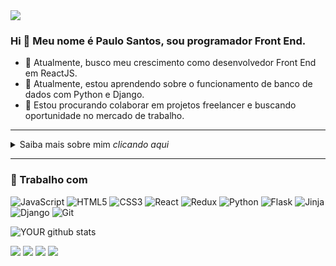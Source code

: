 <img src='https://paulosantosiii.vercel.app/static/media/logo.e639c08b.png'>

###	 Hi 👋 Meu nome é Paulo Santos, sou programador Front End.


- 🔭 Atualmente, busco meu crescimento como desenvolvedor Front End em ReactJS.
- 🌱 Atualmente, estou aprendendo sobre o funcionamento de banco de dados com Python e Django.
- 🤝 Estou procurando colaborar em projetos freelancer e buscando oportunidade no mercado de trabalho.
---
<details>
<summary> Saiba mais sobre mim <i>clicando aqui</i> </summary>

### 📖 Sobre mim

Formado em contabilidade, com experiência trabalhando em multinacional. Resolvi mudar para programação ao ter a experiência de ser a ponte entre o departamento fiscal e o de desenvolvimento web e ter ficado muito empolgado e curioso.

Decidi ingressar na [Kenzie Academy]('https://kenzie.com.br') para me tornar um desenvolvedor fullstack.

Vejo na programação uma oportunidade de criar coisas novas e resolver problemas. Me considero uma pessoa mão na massa, focado em solução e entrega com qualidade.

</details>

---
### 💼 Trabalho com

![JavaScript](https://img.shields.io/badge/-JavaScript-efd81d?style=flat-square&logo=javascript&logoColor=black)
![HTML5](https://img.shields.io/badge/-HTML5-E34F26?style=flat-square&logo=html5&logoColor=white)
![CSS3](https://img.shields.io/badge/-CSS3-549FDE?style=flat-square&logo=css3&logoColor=white)
![React](https://img.shields.io/badge/-React-17B6E7?style=flat-square&logo=React&logoColor=white)
![Redux](https://img.shields.io/badge/-Redux-7248B6?style=flat-square&logo=Redux&logoColor=white)
![Python](https://img.shields.io/badge/-Python-3776AB?style=flat-square&logo=python&logoColor=fff)
![Flask](https://img.shields.io/badge/-Flask-000000?style=flat-square&logo=flask&logoColor=white)
![Jinja](https://img.shields.io/badge/-Jinja-B41717?style=flat-square&logo=jinja&logoColor=white)
![Django](https://img.shields.io/badge/-Django-234c34?style=flat-square&logo=django&logoColor=white)
![Git](https://img.shields.io/badge/-Git-F54D27?style=flat-square&logo=git&logoColor=white)

![YOUR github stats](https://github-readme-stats.vercel.app/api?username=PauloSantosIII)

[<img src="https://img.shields.io/badge/linkedin-%230077B5.svg?&style=for-the-badge&logo=linkedin&logoColor=white" />](https://www.linkedin.com/in/PauloSantosIII/) 
[<img src = "https://img.shields.io/badge/gitlab-bb5146.svg?&style=for-the-badge&logo=gitlab&logoColor=white">](https://www.gitlab.com/PauloSantosIII/)
[<img src = "https://img.shields.io/badge/stackoverflow-f19449.svg?&style=for-the-badge&logo=stackoverflow&logoColor=white">](https://stackoverflow.com/users/15062425/paulosantosiii)
[<img src="https://img.shields.io/badge/linkedin_english-%230077B5.svg?&style=for-the-badge&logo=linkedin&logoColor=white" />](https://www.linkedin.com/in/PauloSantosIII/?locale=en_US)

